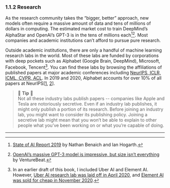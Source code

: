### 1.1.2 Research

As the research community takes the “bigger, better” approach, new models often require a massive amount of data and tens of millions of dollars in computing. The estimated market cost to train DeepMind’s AlphaStar and OpenAI’s GPT-3 is in the tens of millions each[^4][^5].  Most companies and academic institutions can’t afford to pursue pure research.

Outside academic institutions, there are only a handful of machine learning research labs in the world. Most of these labs are funded by corporations with deep pockets such as Alphabet (Google Brain, DeepMind), Microsoft, Facebook, Tencent[^6]. You can find these labs by browsing the affiliations of published papers at major academic conferences including [NeurIPS, ICLR, ICML, CVPR, ACL](https://www.guide2research.com/topconf/machine-learning). In 2019 and 2020, Alphabet accounts for over 10% of all papers at NeurIPS[[1](https://twitter.com/chipro/status/1170174478304759809/photo/1), [2](https://medium.com/criteo-labs/neurips-2020-comprehensive-analysis-of-authors-organizations-and-countries-a1b55a08132e)].

> 🌳 **Tip** 🌳<br>
Not all these industry labs publish papers -- companies like Apple and Tesla are notoriously secretive. Even if an industry lab publishes, it might only publish a portion of its research. Before joining an industry lab, you might want to consider its publishing policy. Joining a secretive lab might mean that you won’t be able to explain to other people what you’ve been working on or what you’re capable of doing.

----
[^4]:
     [State of AI Report 2019](https://www.slideshare.net/StateofAIReport/state-of-ai-report-2019-151804430) by Nathan Benaich and Ian Hogarth.

[^5]:
     [OpenAI’s massive GPT-3 model is impressive, but size isn’t everything](https://venturebeat.com/2020/06/01/ai-machine-learning-openai-gpt-3-size-isnt-everything/) by VentureBeat.

[^6]:
     In an earlier draft of this book, I included Uber AI and Element AI. However, [Uber AI research lab was laid off in April 2020](https://analyticsindiamag.com/uber-ai-labs-layoffs/), and [Element AI was sold for cheap in November 2020](https://twitter.com/chipro/status/1341075433173860352).

